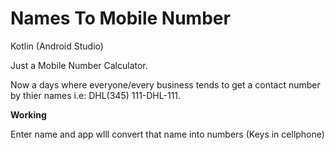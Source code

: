 # Names To Mobile Number
 Kotlin (Android Studio)

Just a Mobile Number Calculator.

Now a days where everyone/every business tends to get a contact number by thier names i.e: DHL(345) 111-DHL-111.

**Working**

Enter name and app wlll convert that name into numbers (Keys in cellphone)
